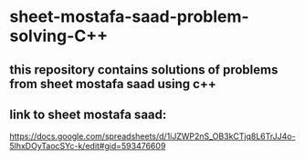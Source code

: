 # sheet-mostafa-saad-problem-solving-C++

## this repository contains solutions of problems from sheet mostafa saad using c++

## link to sheet mostafa saad:
https://docs.google.com/spreadsheets/d/1iJZWP2nS_OB3kCTjq8L6TrJJ4o-5lhxDOyTaocSYc-k/edit#gid=593476609
